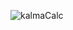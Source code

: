 
![kalmaCalc](https://user-images.githubusercontent.com/81618370/170845709-7d3a257c-e405-44c3-b702-5176fd7f74db.jpg)
